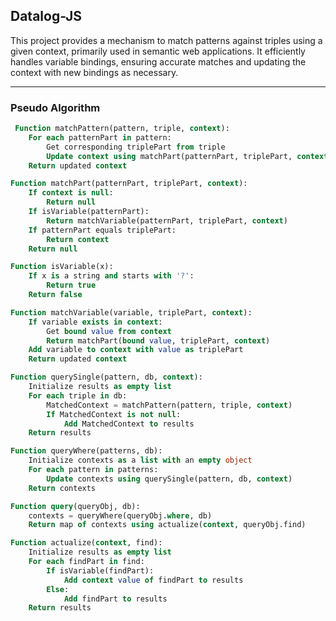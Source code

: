 
## Datalog-JS

This project provides a mechanism to match patterns against triples using a given context, primarily used in semantic web applications. It efficiently handles variable bindings, ensuring accurate matches and updating the context with new bindings as necessary.

---

### Pseudo Algorithm

```sql
 Function matchPattern(pattern, triple, context):
    For each patternPart in pattern:
        Get corresponding triplePart from triple
        Update context using matchPart(patternPart, triplePart, context)
    Return updated context

Function matchPart(patternPart, triplePart, context):
    If context is null:
        Return null
    If isVariable(patternPart):
        Return matchVariable(patternPart, triplePart, context)
    If patternPart equals triplePart:
        Return context
    Return null

Function isVariable(x):
    If x is a string and starts with '?':
        Return true
    Return false

Function matchVariable(variable, triplePart, context):
    If variable exists in context:
        Get bound value from context
        Return matchPart(bound value, triplePart, context)
    Add variable to context with value as triplePart
    Return updated context

Function querySingle(pattern, db, context):
    Initialize results as empty list
    For each triple in db:
        MatchedContext = matchPattern(pattern, triple, context)
        If MatchedContext is not null:
            Add MatchedContext to results
    Return results

Function queryWhere(patterns, db):
    Initialize contexts as a list with an empty object
    For each pattern in patterns:
        Update contexts using querySingle(pattern, db, context)
    Return contexts

Function query(queryObj, db):
    contexts = queryWhere(queryObj.where, db)
    Return map of contexts using actualize(context, queryObj.find)

Function actualize(context, find):
    Initialize results as empty list
    For each findPart in find:
        If isVariable(findPart):
            Add context value of findPart to results
        Else:
            Add findPart to results
    Return results

```
